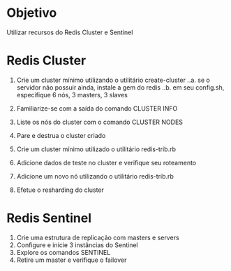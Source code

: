 # Objetivo

Utilizar recursos do Redis Cluster e Sentinel 

# Redis Cluster

1. Crie um cluster mínimo utilizando o utilitário create-cluster
..a. se o servidor não possuir ainda, instale a gem do redis
..b. em seu config.sh, especifique 6 nós, 3 masters, 3 slaves 

2. Familiarize-se com a saída do comando CLUSTER INFO
3. Liste os nós do cluster com o comando CLUSTER NODES
4. Pare e destrua o cluster criado
5. Crie um cluster mínimo utilizado o utilitário redis-trib.rb
4. Adicione dados de teste no cluster e verifique seu roteamento
5. Adicione um novo nó utilizando o utilitário redis-trib.rb
6. Efetue o resharding do cluster

# Redis Sentinel

1. Crie uma estrutura de replicação com masters e servers
2. Configure e inicie 3 instâncias do Sentinel
3. Explore os comandos SENTINEL
4. Retire um master e verifique o failover
